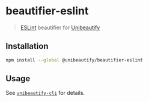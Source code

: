 # beautifier-eslint

> [ESLint](https://eslint.org) beautifier for [Unibeautify](https://github.com/Unibeautify)

## Installation

```bash
npm install --global @unibeautify/beautifier-eslint
```

## Usage

See [`unibeautify-cli`](https://github.com/Unibeautify/unibeautify-cli) for details.
